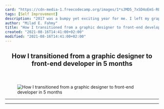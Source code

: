 ```yaml
---
card: "https://cdn-media-1.freecodecamp.org/images/1*sJMD5_7xSD4oEmS-REW7uw.png"
tags: [Self Improvement]
description: "2017 was a bumpy yet exciting year for me. I left my graphic "
author: "Milad E. Fahmy"
title: "How I transitioned from a graphic designer to front-end developer in 5 months"
created: "2021-08-16T14:41:00+02:00"
modified: "2021-08-16T14:41:00+02:00"
---
```

<div class="site-wrapper">
<main id="site-main" class="site-main outer">
<div class="inner">
<article class="post-full post tag-self-improvement tag-tech tag-life-lessons tag-education tag-programming ">
<header class="post-full-header">
<h1 class="post-full-title">How I transitioned from a graphic designer to front-end developer in 5 months</h1>
</header>
<figure class="post-full-image">
<picture>
<source media="(max-width: 700px)" sizes="1px" srcset="data:image/gif;base64,R0lGODlhAQABAIAAAAAAAP///yH5BAEAAAAALAAAAAABAAEAAAIBRAA7 1w">
<source media="(min-width: 701px)" sizes="(max-width: 800px) 400px,
(max-width: 1170px) 700px,
1400px" srcset="https://cdn-media-1.freecodecamp.org/images/1*sJMD5_7xSD4oEmS-REW7uw.png 300w,
https://cdn-media-1.freecodecamp.org/images/1*sJMD5_7xSD4oEmS-REW7uw.png 600w,
https://cdn-media-1.freecodecamp.org/images/1*sJMD5_7xSD4oEmS-REW7uw.png 1000w,
https://cdn-media-1.freecodecamp.org/images/1*sJMD5_7xSD4oEmS-REW7uw.png 2000w">
<img onerror="this.style.display='none'" src="https://cdn-media-1.freecodecamp.org/images/1*sJMD5_7xSD4oEmS-REW7uw.png" alt="How I transitioned from a graphic designer to front-end developer in 5 months">
</picture>
</figure>
<section class="post-full-content">
<div class="post-content">
</div>
<hr>
<hr>
</section>
</article>
</div>
</main>
</div>
<!-- Google Tag Manager (noscript) -->
<!-- End Google Tag Manager (noscript) -->
